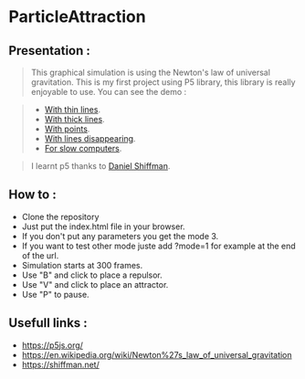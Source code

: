 # ParticleAttraction

## Presentation :

>This graphical simulation is using the Newton's law of universal gravitation. This is my first project using P5 library, this library is really enjoyable to use. You can see the demo :

>- [With thin lines](https://hanzopgp.github.io/ParticleAttraction/?mode=1).
>- [With thick lines](https://hanzopgp.github.io/ParticleAttraction/?mode=2).
>- [With points](https://hanzopgp.github.io/ParticleAttraction/?mode=3).
>- [With lines disappearing](https://hanzopgp.github.io/ParticleAttraction/?mode=4).
>- [For slow computers](https://hanzopgp.github.io/ParticleAttraction/?mode=5).

>I learnt p5 thanks to [Daniel Shiffman](https://shiffman.net/).

## How to :

- Clone the repository
- Just put the index.html file in your browser.
- If you don't put any parameters you get the mode 3.
- If you want to test other mode juste add ?mode=1 for example at the end of the url.
- Simulation starts at 300 frames.
- Use "B" and click to place a repulsor.
- Use "V" and click to place an attractor.
- Use "P" to pause.

## Usefull links :

- https://p5js.org/
- https://en.wikipedia.org/wiki/Newton%27s_law_of_universal_gravitation
- https://shiffman.net/
